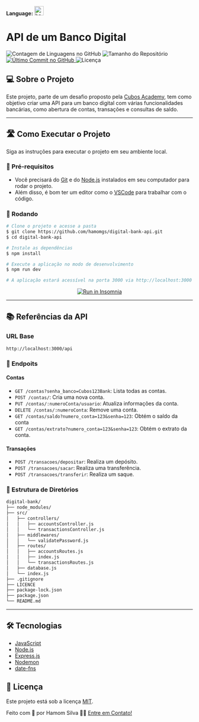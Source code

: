 <div>
  <b>Language:</b>
  <kbd title="Switch language">
    <a href="https://github.com/hamomgs/digital-bank-api/" title="Switch language" target="_blank">
      <img width="25em" alt="bandeira do reino unido" src="https://i.postimg.cc/wxCLhRYN/download-39.png" />
    </a>
  </kbd>
</div>

# API de um Banco Digital
<p>
  <img alt="Contagem de Linguagens no GitHub" src="https://img.shields.io/github/languages/count/hamomgs/digital-bank-api?color=%2304D361" />

  <img alt="Tamanho do Repositório" src="https://img.shields.io/github/repo-size/hamomgs/digital-bank-api" />
  
  <a href="https://github.com/tgmarinho/README-ecoleta/commits/master">
    <img alt="Último Commit no GitHub" src="https://img.shields.io/github/last-commit/hamomgs/digital-bank-api" />
  </a>
    
   <img alt="Licença" src="https://img.shields.io/badge/license-MIT-brightgreen" />
</p>

## 💻 Sobre o Projeto

Este projeto, parte de um desafio proposto pela [Cubos Academy](https://cubos.academy/), tem como objetivo criar uma API para um banco digital com várias funcionalidades bancárias, como abertura de contas, transações e consultas de saldo.

---

## 🛣️ Como Executar o Projeto

Siga as instruções para executar o projeto em seu ambiente local.

### 🚀 Pré-requisitos

- Você precisará do [Git](https://git-scm.com/) e do [Node.js](https://nodejs.org/) instalados em seu computador para rodar o projeto.
- Além disso, é bom ter um editor como o [VSCode](https://code.visualstudio.com/) para trabalhar com o código.

### 🎲 Rodando

```bash
# Clone o projeto e acesse a pasta
$ git clone https://github.com/hamomgs/digital-bank-api.git
$ cd digital-bank-api

# Instale as dependências
$ npm install

# Execute a aplicação no modo de desenvolvimento
$ npm run dev

# A aplicação estará acessível na porta 3000 via http://localhost:3000
```

<p align="center">
  <a href="https://insomnia.rest/download" target="_blank"><img src="https://insomnia.rest/images/run.svg" alt="Run in Insomnia"></a>
</p>

---

## 📚 Referências da API

### URL Base

```
http://localhost:3000/api
```

### 🧩 Endpoits

#### Contas
- `GET /contas?senha_banco=Cubos123Bank`: Lista todas as contas.
- `POST /contas/`: Cria uma nova conta.
- `PUT /contas/:numeroConta/usuario`: Atualiza informações da conta.
- `DELETE /contas/:numeroConta`: Remove uma conta.
- `GET /contas/saldo?numero_conta=123&senha=123`: Obtém o saldo da conta
- `GET /contas/extrato?numero_conta=123&senha=123`: Obtém o extrato da conta.
#### Transações
- `POST /transacoes/depositar`: Realiza um depósito.
- `POST /transacoes/sacar`: Realiza uma transferência.
- `POST /transacoes/transferir`: Realiza um saque.

### 📂 Estrutura de Diretórios

```markdown
digital-bank/
├── node_modules/
├── src/
│   ├── controllers/
│   │   ├── accountsController.js
│   │   └── transactionsController.js
│   ├── middlewares/
│   │   └── validatePassword.js
│   ├── routes/
│   │   ├── accountsRoutes.js
│   │   ├── index.js
│   │   └── transactionsRoutes.js
│   ├── database.js
│   └── index.js
├── .gitignore
├── LICENCE
├── package-lock.json
├── package.json
└── README.md
```

---

## 🛠 Tecnologias

- [JavaScript](https://devdocs.io/javascript/)
- [Node.js](https://nodejs.org/)
- [Express.js](https://www.npmjs.com/package/express)
- [Nodemon](https://www.npmjs.com/package/nodemon)
- [date-fns](https://date-fns.org)

## 📝 Licença

Este projeto está sob a licença [MIT](https://github.com/hamomgs/digital-bank-api/blob/main/LICENCE).

Feito com 🧡 por Hamom Silva 👋🏽 [Entre em Contato!](https://www.linkedin.com/in/hamomgs/)
